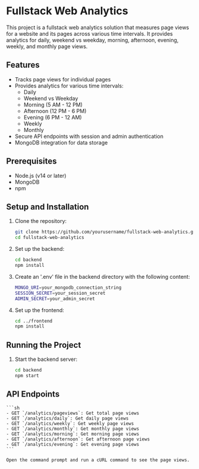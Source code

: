 # Fullstack Web Analytics

This project is a fullstack web analytics solution that measures page views for a website and its pages across various time intervals. It provides analytics for daily, weekend vs weekday, morning, afternoon, evening, weekly, and monthly page views.

## Features

- Tracks page views for individual pages
- Provides analytics for various time intervals:
  - Daily
  - Weekend vs Weekday
  - Morning (5 AM - 12 PM)
  - Afternoon (12 PM - 6 PM)
  - Evening (6 PM - 12 AM)
  - Weekly
  - Monthly
- Secure API endpoints with session and admin authentication
- MongoDB integration for data storage

## Prerequisites

- Node.js (v14 or later)
- MongoDB
- npm

## Setup and Installation

1. Clone the repository:
   ```sh
   git clone https://github.com/yourusername/fullstack-web-analytics.git
   cd fullstack-web-analytics
   ```

2. Set up the backend: 
    ```sh
    cd backend
    npm install
    ```

3. Create an '.env' file in the backend directory with the following content: 
    ```sh
    MONGO_URI=your_mongodb_connection_string
    SESSION_SECRET=your_session_secret
    ADMIN_SECRET=your_admin_secret
    ```

4. Set up the frontend: 
    ```sh
    cd ../frontend
    npm install
    ```

## Running the Project

1. Start the backend server:
    ```sh
    cd backend
    npm start
    ```

## API Endpoints
    ```sh
    - GET `/analytics/pageviews`: Get total page views
    - GET `/analytics/daily`: Get daily page views
    - GET `/analytics/weekly`: Get weekly page views
    - GET `/analytics/monthly`: Get monthly page views
    - GET `/analytics/morning`: Get morning page views
    - GET `/analytics/afternoon`: Get afternoon page views
    - GET `/analytics/evening`: Get evening page views
    ```

    Open the command prompt and run a cURL command to see the page views. 
